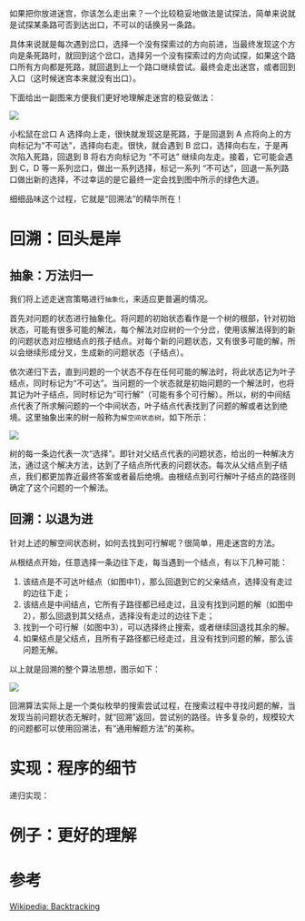 如果把你放进迷宫，你该怎么走出来？一个比较稳妥地做法是试探法，简单来说就是试探某条路可否到达出口，不可以的话换另一条路。

具体来说就是每次遇到岔口，选择一个没有探索过的方向前进，当最终发现这个方向是条死路时，就回到这个岔口，选择另一个没有探索过的方向试探，如果这个路口所有方向都是死路，就回退到上一个路口继续尝试。最终会走出迷宫，或者回到入口（这时候迷宫本来就没有出口）。

下面给出一副图来方便我们更好地理解走迷宫的稳妥做法：

![][1]

小松鼠在岔口 A 选择向上走，很快就发现这是死路，于是回退到 A 点将向上的方向标记为“不可达”，选择向右走。很快，就会遇到 B 岔口，选择向右左，于是再次陷入死路，回退到 B 将右方向标记为 “不可达” 继续向左走。接着，它可能会遇到 C，D 等一系列岔口，做出一系列选择，标记一系列 “不可达”，回退一系列路口做出新的选择，不过幸运的是它最终一定会找到图中所示的绿色大道。

细细品味这个过程，它就是“回溯法”的精华所在！

# 回溯：回头是岸

## 抽象：万法归一

我们将上述走迷宫策略进行`抽象化`，来适应更普遍的情况。

首先对问题的状态进行抽象化。将问题的初始状态看作是一个树的根部，针对初始状态，可能有很多可能的解法，每个解法对应树的一个分岔，使用该解法得到的新的问题状态对应根结点的孩子结点。对每个新的问题状态，又有很多可能的解，所以会继续形成分叉，生成新的问题状态（子结点）。

依次递归下去，直到问题的一个状态不存在任何可能的解法时，将此状态记为叶子结点，同时标记为“不可达”。当问题的一个状态就是初始问题的一个解法时，也将其记为叶子结点，同时标记为“可行解”（可能有多个可行解）。所以，树的中间结点代表了所求解问题的一个中间状态，叶子结点代表找到了问题的解或者达到绝境。这里抽象出来的树一般称为`解空间状态树`，如下所示：

![][2]

树的每一条边代表一次“选择”。即针对父结点代表的问题状态，给出的一种解决方法，通过这个解决方法，达到了子结点所代表的问题状态。每次从父结点到子结点，我们都更加靠近最终答案或者最后绝境。由根结点到可行解叶子结点的路径则确定了这个问题的一个解法。 
## 回溯：以退为进

针对上述的解空间状态树，如何去找到可行解呢？很简单，用走迷宫的方法。

从根结点开始，任意选择一条边往下走，每当遇到一个结点，有以下几种可能：

1. 该结点是不可达叶结点（如图中1），那么回退到它的父亲结点，选择没有走过的边往下走；
2. 该结点是中间结点，它所有子路径都已经走过，且没有找到问题的解（如图中2），那么回退到其父结点，选择没有走过的边往下走；
3. 找到一个可行解（如图中3），可以选择终止搜索，或者继续回退找其余的解。
4. 如果结点是父结点，且所有子路径都已经走过，且没有找到问题的解，那么该问题无解。

以上就是回溯的整个算法思想，图示如下：

![][3]

回溯算法实际上是一个类似枚举的搜索尝试过程，在搜索过程中寻找问题的解，当发现当前问题状态无解时，就“回溯”返回，尝试别的路径。许多复杂的，规模较大的问题都可以使用回溯法，有“通用解题方法”的美称。

# 实现：程序的细节




递归实现：

# 例子：更好的理解




# 参考  
[Wikipedia: Backtracking](https://en.wikipedia.org/wiki/Backtracking)  


[1]: ../Images/Backtracking_1.png
[2]: ../Images/Backtracking_2.png
[3]: ../Images/Backtracking_3.png

